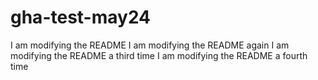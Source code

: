 # gha-test-may24


I am modifying the README
I am modifying the README again
I am modifying the README a third time
I am modifying the README a fourth time